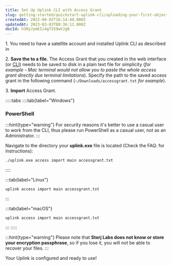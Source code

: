 ```yaml
---
title: Set Up Uplink CLI with Access Grant
slug: getting-started/quickstart-uplink-cli/uploading-your-first-object/set-up-uplink-cli
createdAt: 2022-08-02T16:14:49.000Z
updatedAt: 2023-03-03T08:36:11.000Z
docId: h3RyJymEIi4gf2S9wVJg8
---
```


1\. You need to have a satellite account and installed Uplink CLI as described in [](docId\:TbMdOGCAXNWyPpQmH6EOq)

2\. **Save the **[](docId\:b4-QgUOxVHDHSIWpAf3hG)** to a file.** The Access Grant that you created in the web interface (or [](docId\:OXSINcFRuVMBacPvswwNU)[CLI]()) needs to be saved to disk in a plain text file for simplicity (*for example - Mac terminal would not allow you to paste the whole access grant directly due terminal limitations*). Specify the path to the saved access grant in the following command (`~/Downloads/accessgrant.txt` *for example*).

3\. **Import** Access Grant.

:::::tabs
::::tab{label="Windows"}
### PowerShell

:::hint{type="warning"}
For security reasons it's better to use a casual user to work from the CLI, thus please run PowerShell as a casual user, not as an Administrator.
:::

Navigate to the directory your **uplink.exe** file is located (Check the FAQ: [](docId:4qPQxa8HlvDIO1Kgqa2No) for instructions):&#x20;


```Text
./uplink.exe access import main accessgrant.txt
```
::::

:::tab{label="Linux"}
```Text
uplink access import main accessgrant.txt
```
:::

:::tab{label="macOS"}
```Text
uplink access import main accessgrant.txt
```
:::
:::::

:::hint{type="warning"}
Please note that **Storj Labs does not know or store your encryption passphrase**, so if you lose it, you will not be able to recover your files.
:::

Your Uplink is configured and ready to use!
